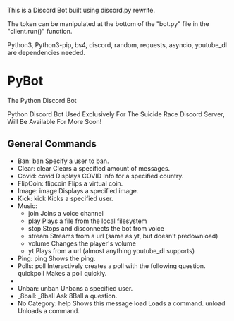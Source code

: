 This is a Discord Bot built using discord.py rewrite.

The token can be manipulated at the bottom of the "bot.py" file in the "client.run()" function.

Python3, Python3-pip, bs4, discord, random, requests, asyncio, youtube_dl are dependencies needed.

# PyBot
The Python Discord Bot

Python Discord Bot Used Exclusively For The Suicide Race Discord Server, Will Be Available For More Soon!


## General Commands
<ul>
<li>Ban:
  ban       Specify a user to ban.</li>
<li>Clear:
  clear     Clears a specified amount of messages.</li>
<li>Covid:
  covid     Displays COVID Info for a specified country.</li>
<li>FlipCoin:
  flipcoin  Flips a virtual coin.</li>
<li>Image:
  image     Displays a specified image.</li>
<li>Kick:
  kick      Kicks a specified user.</li>
<li>Music:
  <ul>
  <li>join      Joins a voice channel</li>
  <li>play      Plays a file from the local filesystem</li>
  <li>stop      Stops and disconnects the bot from voice</li>
  <li>stream    Streams from a url (same as yt, but doesn't predownload)</li>
  <li>volume    Changes the player's volume</li>
  <li>yt        Plays from a url (almost anything youtube_dl supports)</li></uL></li>
<li>Ping:
  ping      Shows the ping.</li>
<li>Polls:
  poll      Interactively creates a poll with the following question.
  quickpoll Makes a poll quickly.<li>
<li>Unban:
  unban     Unbans a specified user.</li>
<li>_8ball:
  _8ball    Ask 8Ball a question.</li>
<li>No Category:
  help      Shows this message
  load      Loads a command.
  unload    Unloads a command.</li>
</ul>
